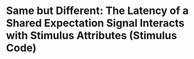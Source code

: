 # Same but Different: The Latency of a Shared Expectation Signal Interacts with Stimulus Attributes (Stimulus Code)
